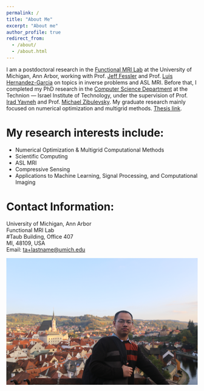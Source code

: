 ```yaml
---
permalink: /
title: "About Me"
excerpt: "About me"
author_profile: true
redirect_from: 
  - /about/
  - /about.html
---
```


I am a postdoctoral research in the [Functional MRI Lab](http://fmri.research.umich.edu/index.php) at the University of Michigan, Ann Arbor, working with Prof.  [Jeff Fessler](https://web.eecs.umich.edu/~fessler/) and Prof.  [Luis Hernandez-Garcia](http://fmri.research.umich.edu/about/faculty/hernandez.php) on topics in inverse problems and ASL MRI. Before that, I completed my PhD research in the [Computer Science Department](https://www.cs.technion.ac.il) at the Technion — Israel Institute of Technology,  under the supervision of Prof. [Irad Yavneh](http://irad.net.technion.ac.il) and Prof. [Michael Zibulevsky](https://sites.google.com/site/michaelzibulevsky/).  My graduate research mainly focused on numerical optimization and multigrid methods. [Thesis link](https://www.cs.technion.ac.il/users/wwwb/cgi-bin/tr-info.cgi/2021/PHD/PHD-2021-13).

My research interests include:
======

<ul>
  <li>Numerical Optimization & Multigrid Computational Methods</li>
  <li>Scientific Computing</li>
  <li>ASL MRI</li>
  <li>Compressive Sensing</li>
  <li>Applications to Machine Learning, Signal Processing, and Computational Imaging</li>
</ul>


Contact Information:
======
University of Michigan, Ann Arbor <br>
Functional MRI Lab <br>
#Taub Building, Office 407 <br>
MI, 48109, USA <br>
Email: ta+lastname@umich.edu

<a href="https://hongtao-argmin.github.io">
<img src="/images/IMG_9131.JPG" alt="Trulli" width="700" height="333">
</a>

